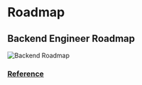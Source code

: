 # Roadmap

## Backend Engineer Roadmap
![Backend Roadmap](./resources/backend.jpg)

### [Reference](https://roadmap.sh/backend)
